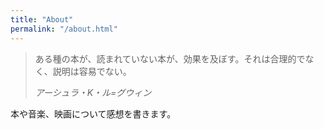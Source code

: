 ```yaml
---
title: "About"
permalink: "/about.html"
---
```


> ある種の本が、読まれていない本が、効果を及ぼす。それは合理的でなく、説明は容易でない。
> 
> *アーシュラ・K・ル=グウィン*

本や音楽、映画について感想を書きます。
